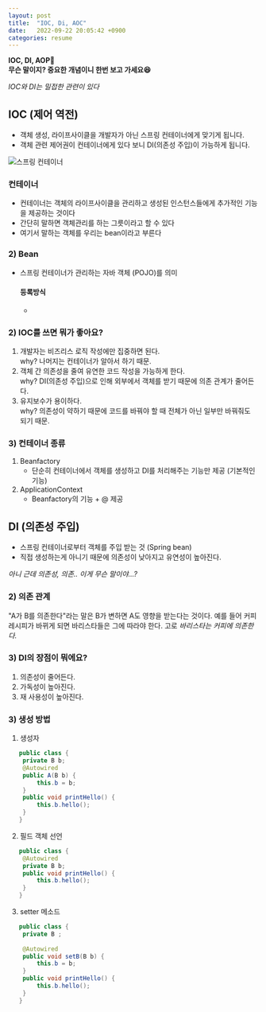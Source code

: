 ```yaml
---
layout: post
title:  "IOC, Di, AOC"
date:   2022-09-22 20:05:42 +0900
categories: resume
---
```


**IOC, DI, AOP🤔  
무슨 말이지?
중요한 개념이니 한번 보고 가세요😆**

*IOC와 DI는 밀접한 관련이 있다*

## **IOC (제어 역전)**
* 객체 생성, 라이프사이클을 개발자가 아닌 스프링 컨테이너에게 맞기게 됩니다.
* 객체 관련 제어권이 컨테이너에게 있다 보니 DI(의존성 주입)이 가능하게 됩니다.

<img src="https://media.geeksforgeeks.org/wp-content/uploads/20210702120704/m2.png" alt="스프링 컨테이너">

### **컨테이너**
* 컨테이너는 객체의 라이프사이클을 관리하고 생성된 인스턴스들에게 추가적인 기능을 제공하는 것이다
* 간단히 말하면 객체관리를 하는 그릇이라고 할 수 있다
* 여기서 말하는 객체를 우리는 bean이라고 부른다

### 2) Bean
* 스프링 컨테이너가 관리하는 자바 객체 (POJO)를 의미
   #### 등록방식
   *  

### 2) IOC를 쓰면 뭐가 좋아요?   
1. 개발자는 비즈리스 로직 작성에만 집중하면 된다.   
   why? 나머지는 컨테이너가 알아서 하기 때문.
2. 객체 간 의존성을 줄여 유연한 코드 작성을 가능하게 한다.   
   why? DI(의존성 주입)으로 인해 외부에서 객체를 받기 때문에 의존 관계가 줄어든다.
3. 유지보수가 용이하다.   
   why? 의존성이 약하기 때문에 코드를 바꿔야 할 때 전체가 아닌 일부만 바꿔줘도 되기 때문.

### 3) 컨테이너 종류
1. Beanfactory
   - 단순히 컨테이너에서 객체를 생성하고 DI를 처리해주는 기능만 제공 (기본적인 기능)
2. ApplicationContext
   - Beanfactory의 기능 + @ 제공

## DI (의존성 주입)
* 스프링 컨테이너로부터 객체를 주입 받는 것 (Spring bean)
* 직접 생성하는게 아니기 때문에 의존성이 낮아지고 유연성이 높아진다.


*아니 근데 의존성, 의존.. 이게 무슨 말이야...?*
### 2) 의존 관계
"A가 B를 의존한다"라는 말은 B가 변하면 A도 영향을 받는다는 것이다.
예를 들어 커피 레시피가 바뀌게 되면 바리스타들은 그에 따라야 한다. 고로 *바리스타는 커피에 의존한다.*

### 3) DI의 장점이 뭐에요?
1. 의존성이 줄어든다.
2. 가독성이 높아진다.
3. 재 사용성이 높아진다.

### 3) 생성 방법
1. 생성자
```java
   public class {
    private B b;
    @Autowired
    public A(B b) {
        this.b = b;
    }
    public void printHello() {
        this.b.hello();
    }
   }
```
2. 필드 객체 선언
```java
   public class {
    @Autowired
    private B b;
    public void printHello() {
        this.b.hello();
    }
   }
```
3. setter 메소드
```java
   public class {
    private B ;
    
    @Autowired
    public void setB(B b) {
        this.b = b;
    }
    public void printHello() {
        this.b.hello();
    }
   }
```